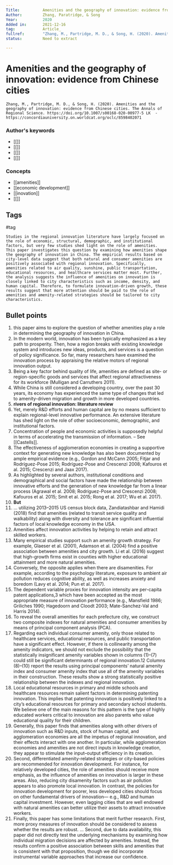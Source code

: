 ```yaml
---
Title: 			Amenities and the geography of innovation: evidence from Chinese cities
Author:			Zhang, Paratridge, & Song
Year:			2020
Added in:		2021-12-16
tag:			Article_
fullref: 		"Zhang, M., Partridge, M. D., & Song, H. (2020). Amenities and the geography of innovation: evidence from Chinese cities. The Annals of Regional Science. https://doi.org/10.1007/s00168-020-00977-5 LK  - https://concordiauniversity.on.worldcat.org/oclc/8598402071"
status:			Need to extract

---
```


# Amenities and the geography of innovation: evidence from Chinese cities 
```ad-quote
Zhang, M., Partridge, M. D., & Song, H. (2020). Amenities and the geography of innovation: evidence from Chinese cities. The Annals of Regional Science. https://doi.org/10.1007/s00168-020-00977-5 LK  - https://concordiauniversity.on.worldcat.org/oclc/8598402071
```
### Author's keywords
- [[]]
- [[]]
- [[]]
- [[]]
### Concepts
- [[amenities]]
- [[economic development]]
- [[inovation]]
- [[]]
## Tags
#tag

```ad-abstract
Studies in the regional innovation literature have largely focused on the role of economic, structural, demographic, and institutional factors, but very few studies shed light on the role of amenities. This paper investigates this question by examining how amenities shape the geography of innovation in China. The empirical results based on city-level data suggest that both natural and consumer amenities are positively associated with regional innovation. Specifically, amenities related to air quality, sunshine, public transportation, educational resources, and healthcare services matter most. Further, the analysis suggests the influence of amenities on innovation is closely linked to city characteristics such as income, density, and human capital. Therefore, to formulate innovation-driven growth, these results suggest that more attention should be paid to the role of amenities and amenity-related strategies should be tailored to city characteristics.
```

## Bullet points
1. this paper aims to explore the question of whether amenities play a role in determining the geography of innovation in China.
2. In the modern world, innovation has been typically emphasized as a key path to prosperity. Then, how a region breaks with existing knowledge system and introduces new ideas, products, and services is a question of policy significance. So far, many researchers have examined the innovation process by appraising the relative motors of regional innovation output.
3. Being a key factor behind quality of life, amenities are defined as site- or region-specific goods and services that affect regional attractiveness for its workforce (Mulligan and Carruthers 2011).
4. While China is still considered a developing country, over the past 30 years, its economy has experienced the same type of changes that led to amenity-driven migration and growth in more developed countries.
5. **rivers of regional innovation: literature review**
6. Yet, merely R&D efforts and human capital are by no means sufficient to explain regional-level innovative performance. An extensive literature has shed light on the role of other socioeconomic, demographic, and institutional factors.
7. Concentration of people and economic activities is supposedly helpful in terms of accelerating the transmission of information. – See [[Castells]].
8. The effectiveness of agglomeration economies in creating a supportive context for generating new knowledge has also been documented by ample empirical evidence (e.g., Gordon and McCann 2005; Fitjar and Rodríguez-Pose 2015; Rodríguez-Pose and Crescenzi 2008; Kafouros et al. 2015; Crescenzi and Jaax 2017).
9. As highlighted by several authors, institutional conditions and demographical and social factors have made the relationship between innovative efforts and the generation of new knowledge far from a linear process (Agrawal et al. 2008; Rodríguez-Pose and Crescenzi 2008; Kafouros et al. 2015; Smit et al. 2015; Rong et al. 2017; Wu et al. 2017).
10. **But**
11. … utilizing 2013–2015 US census block data, Zandiatashbar and Hamidi (2018) find that amenities (related to transit service quality and walkability) along with diversity and tolerance are significant influential factors of local knowledge economy in the USA.
12. Amenities affect innovation activities by helping to retain and attract skilled workers.
13. Many empirical studies support such an amenity growth strategy. For example, Glaeser et al. (2001), Adamson et al. (2004) find a positive association between amenities and city growth. Li et al. (2016) suggest that high-growth firms exist in counties with higher educational attainment and more natural amenities.
14. Conversely, the opposite applies when there are disamenities. For example, according to the psychology literature, exposure to ambient air pollution reduces cognitive ability, as well as increases anxiety and boredom (Lavy et al. 2014; Pun et al. 2017).
15. The dependent variable proxies for innovation intensity are per-capita patent applications,3 which have been accepted as the most appropriate measure of innovation performance (e.g., Mansfield 1986; Griliches 1990; Hagedoorn and Cloodt 2003; Mate-Sanchez-Val and Harris 2014).
16. To reveal the overall amenities for each prefecture city, we construct two composite indexes for natural amenities and consumer amenities by means of principal component analysis (PCA).
17. Regarding each individual consumer amenity, only those related to healthcare services, educational resources, and public transportation have a significant effect. However, if there is collinearity among the amenity indicators, we should not exclude the possibility that the statistically insignificant amenity variables shown in columns (1)–(7) could still be significant determinants of regional innovation.12 Columns (8)–(10) report the results using principal components’ natural amenity index and consumer amenity index that use all of the amenity variables in their construction. These results show a strong statistically positive relationship between the indexes and regional innovation.
18. Local educational resources in primary and middle schools and healthcare resources remain salient factors in determining patenting innovation. This implies that patenting innovation is positively linked to a city’s educational resources for primary and secondary school students. We believe one of the main reasons for this pattern is the type of highly educated workers critical to innovation are also parents who value educational quality for their children.
19. Generally, this paper finds that amenities along with other drivers of innovation such as R&D inputs, stock of human capital, and agglomeration economies are all the impetus of regional innovation, and their effects interact with one another. In particular, while agglomeration economies and amenities are not direct inputs in knowledge creation, they appear to stimulate the input–output efficiency in its creation.
20. Second, differentiated amenity-related strategies or city-based policies are recommended for innovation development. For instance, for relatively developed cities, the role of amenities should receive more emphasis, as the influence of amenities on innovation is larger in these areas. Also, reducing city disamenity factors such as air pollution appears to also promote local innovation. In contrast, the policies for innovation development for poorer, less developed cities should focus on other fundamental drivers of innovation— e.g., R&D and human capital investment. However, even lagging cities that are well endowed with natural amenities can better utilize their assets to attract innovative workers.
21. Finally, this paper has some limitations that merit further research. First, more proxy measures of innovation should be considered to assess whether the results are robust. … Second, due to data availability, this paper did not directly test the underlying mechanisms by examining how individual migration decisions are affected by amenities. Instead, the results confirm a positive association between skills and amenities that is consistent with that proposition, though we did incorporate instrumental variable approaches that increase our confidence.


